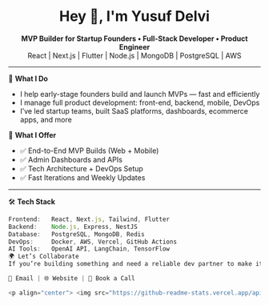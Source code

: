 <h1 align="center">Hey 👋, I'm Yusuf Delvi</h1>

<p align="center">
  <strong>MVP Builder for Startup Founders • Full-Stack Developer • Product Engineer</strong><br/>
  React | Next.js | Flutter | Node.js | MongoDB | PostgreSQL | AWS
</p>

---

🚀 **What I Do**
- I help early-stage founders build and launch MVPs — fast and efficiently
- I manage full product development: front-end, backend, mobile, DevOps
- I’ve led startup teams, built SaaS platforms, dashboards, ecommerce apps, and more

💼 **What I Offer**
- ✅ End-to-End MVP Builds (Web + Mobile)
- ✅ Admin Dashboards and APIs
- ✅ Tech Architecture + DevOps Setup
- ✅ Fast Iterations and Weekly Updates

---

🛠️ **Tech Stack**
```js
Frontend:   React, Next.js, Tailwind, Flutter  
Backend:    Node.js, Express, NestJS  
Database:   PostgreSQL, MongoDB, Redis  
DevOps:     Docker, AWS, Vercel, GitHub Actions  
AI Tools:   OpenAI API, LangChain, TensorFlow  
🌍 Let’s Collaborate
If you’re building something and need a reliable dev partner to make it real — I’m available for freelance & consulting.

📩 Email | 🌐 Website | 📅 Book a Call

<p align="center"> <img src="https://github-readme-stats.vercel.app/api?username=yusuf-delvi&show_icons=true&theme=radical" alt="Yusuf's GitHub stats" /> </p>
```
